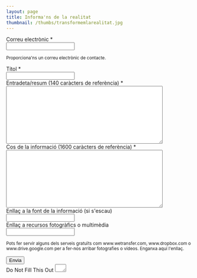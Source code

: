 ```yaml
---
layout: page
title: Informa'ns de la realitat
thumbnail: /thumbs/transformemlarealitat.jpg
---
```


<form id="form3" name="form3" class="wufoo topLabel page" accept-charset="UTF-8" autocomplete="off" enctype="multipart/form-data" method="post" novalidate
      action="https://comunistescat.wufoo.com.mx/forms/q1o2xzol08eyl2y/#public">
  
<div>
	<div id="foli5" class="notranslate">
		<label class="desc" id="title5" for="Field5">
			Correu electrònic
			<span id="req_5" class="req">*</span>
		</label>
		<div>
			<input id="Field5" name="Field5" type="email" spellcheck="false" class="field text large" value="" tabindex="1" required />
		</div>
		<p class="instruct" id="instruct5"><small>Proporciona'ns un correu electrònic de contacte.</small></p>
	</div>
	<div id="foli1" class="notranslate">
		<label class="desc" id="title1" for="Field1">
			Títol
			<span id="req_1" class="req">*</span>
		</label>
		<div>
			<input id="Field1" name="Field1" type="text" class="field text large" value="" tabindex="2" onkeyup="" required />
		</div>
	</div>
	<div id="foli2" class="notranslate">
		<label class="desc" id="title2" for="Field2">
			Entradeta/resum (140 caràcters de referència)
			<span id="req_2" class="req">*</span>
		</label>
		<div>
			<textarea id="Field2" name="Field2" class="field textarea medium" spellcheck="true" rows="10" cols="50" tabindex="3" onkeyup="" required></textarea>
		</div>
	</div>
	<div id="foli3" class="notranslate">
		<label class="desc" id="title3" for="Field3">
			Cos de la informació (1600 caràcters de referència)
			<span id="req_3" class="req">*</span>
		</label>
		<div>
			<textarea id="Field3" name="Field3" class="field textarea large" spellcheck="true" rows="10" cols="50" tabindex="4" onkeyup="" required></textarea>
		</div>
	</div>
	<div id="foli4" class="notranslate">
		<label class="desc" id="title4" for="Field4">
			Enllaç a la font de la informació (si s'escau)
		</label>
		<div>
			<input id="Field4" name="Field4" type="url" class="field text large" value="" tabindex="5" />
		</div>
	</div>
	<div id="foli6" class="notranslate">
		<label class="desc" id="title6" for="Field6">
			Enllaç a recursos fotogràfics o multimèdia
		</label>
		<div>
			<input id="Field6" name="Field6" type="url" class="field text large" value="" tabindex="6"       />
		</div>
		<p class="instruct" id="instruct6"><small>Pots fer servir alguns dels serveis gratuïts com www.wetransfer.com, www.dropbox.com o www.drive.google.com per a fer-nos arribar fotografies o vídeos. Enganxa aquí l'enllaç.</small></p>
	</div> 
	<div class="buttons ">
		<div>
	        <input id="saveForm" name="saveForm" class="btTxt submit" type="submit" value="Envia" />
	    </div>
	</div>
	<div class="closed">
		<label for="comment">Do Not Fill This Out</label>
		<textarea name="comment" id="comment" rows="1" cols="1"></textarea>
		<input type="hidden" id="idstamp" name="idstamp" value="zGuOlKRslgmdX7UkOnAl5+Q02WAMbCIkfcz9Z2ouG/I=" />
	</div>
</div>
</form>